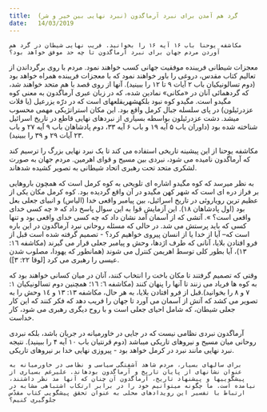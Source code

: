 ```yaml
---
title:  گرد هم آمدن برای نبرد آرماگدون (نبرد نهایی بین خیر و شر)
date:   14/03/2019
---
```


`مکاشفه یوحنا باب ۱۶ آیه ۱۶ را بخوانید. فریب نهایی شیطان در گرد هم آوردن مردم جهان برای نبرد آرماگدون تا چه حد موفق خواهد بود؟`

معجزات شیطانی فریبنده موفقیت جهانی کسب خواهند نمود. مردم با روی برگرداندن از تعالیم کتاب مقدس، دروغی را باور خواهند نمود که با معجزات فریبنده همراه خواهد بود (دوم تسالونیکیان باب ۲ آیات ۹ تا ۱۲ را ببینید). آنها از روی قصد با هم متحد خواهند شد، که گردهمائی آنان در «مکانی» نمادین شده، که در زبان عبری آرماگدون به معنی کوه مگیدو است. مگیدو کوه نبود بلکهشهریقلعهای است که در درّه یزرعیل (یا فلات عزدرئیلون) در پای سلسله جبال کرمل واقع بود. این مکان استراتژیکی مهمی محسوب میشد. دشت عزدرئیلون بواسطه بسیاری از نبردهای نهایی قاطع در تاریخ اسرائیل شناخته شده بود (داوران باب ۵ آیه ۱۹ و باب ۶ آیه ۳۳، دوم پادشاهان باب ۹ آیه ۲۷ و باب ۲۳ آیات ۲۹ و ۳۹ را ببینید).

مکاشفه یوحنا از این پیشینه تاریخی استفاده می کند تا یک نبرد نهایی بزرگ را ترسیم کند که آرماگدون نامیده می شود، نبردی بین مسیح و قوای اهرمین.  مردم جهان به صورت لشکری متحد تحت رهبری اتحاد شیطانی به تصویر کشیده شدهاند.

به نظر میرسد که کوه مگیدو اشاره ای تلویحی به کوه کرمل است که همچون باروهایی بر فراز دره ای است که شهر کهن مگیدو در آن واقع گردیده بود. کوه کرمل مکان یکی از عظیم ترین رویاروئی در تاریخ اسرائیل، بین پیامبر واقعی خدا (الیاس) و انبیای جعلی بعل بود (اول پادشاهان ١۸). این آزمایش قوا به این سوال پاسخ داد که « چه کسی خدای واقعی است؟ ». آتشی که از آسمان آمد نشان داد که چه کسی خدای واقعی بود و تنها کسی که باید پرستش می شد. در حالی که مسئله روحانی نبرد آرماگدون در این باره است که– آیا از خدا یا از انسان پیروی خواهیم کرد؟ - تصمیم گرفته شده است قبل از فرو افتادن بلایا، آنانی که طرف اژدها، وحش و پیامبر جعلی قرار می گیرند (مکاشفه ١٦: ١۳)، آیا بطور کلی توسط اهریمن کنترل می شوند (همانطور که یهودا، مصلوب شدن عیسی را رهبری می کرد [لوقا ٢٢: ۳]). 

وقتی که تصمیم گرفتند تا مکان باخت را انتخاب کنند، آنان در میان کسانی خواهند بود که به کوه ها فریاد می زنند تا آنها را پنهان کنند (مکاشفه ٦: ١٦؛ همچنین دوم تسالونیکیان ١: ٧ و ۸ را بخوانید).قبل از فرو افتادن بلایا، به هر حال، مکاشفه ١۳: ١۳ و ١٤ وحش را به تصویر می کشد که آتش از آسمان می آورد تا جهان را فریب دهد که فکر کنند که این کار جعلی شیطان، که شامل احیای جعلی است و با روح دیگری رهبری می شود، کار خداست.

آرماگدون نبردی نظامی نیست که در جایی در خاورمیانه در جریان باشد، بلکه نبردی روحانی میان مسیح و نیروهای تاریکی میباشد (دوم قرنتیان باب ۱۰ آیه ۴ را ببینید). نتیجه نبرد نهایی مانند نبرد در کرمل خواهد بود - پیروزی نهایی خدا بر نیروهای تاریکی.

`برای سالهای بسیار، مردم شاهد آشفتگی سیاسی و نظامی در خاورمیانه به عنوان نشانهای از پایان تاریخ و آرماگدون بودهاند. علیرغم بسیاری از پیشگوییها و پیشنهاد تاریخ، آرماگدون آن چنان که آنها مد نظر داشتند، نیامده است. ما چگونه میتوانیم خود را در برابر ارتکاب اشتباهی مشابه در ارتباط با تفسیر این رویدادهای محلی به عنوان تحقق پیشگویی کتاب مقدّس جلوگیری کنیم؟`
